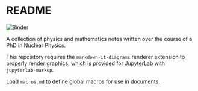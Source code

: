 # README
[![Binder](https://mybinder.org/badge_logo.svg)](https://mybinder.org/v2/gh/agoose77/notes/master)

A collection of physics and mathematics notes written over the course of a PhD in Nuclear Physics.

This repository requires the `markdown-it-diagrams` renderer extension to properly render graphics, which is provided for JupyterLab with `jupyterlab-markup`.

Load `macros.md` to define global macros for use in documents.
